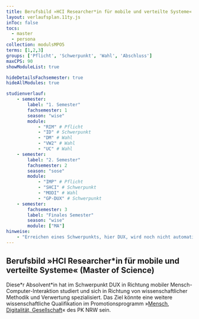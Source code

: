 ```yaml
---
title: Berufsbild »HCI Researcher*in für mobile und verteilte Systeme« (Master of Science)
layout: verlaufsplan.11ty.js
inToc: false
tocs:
  - master
  - persona
collection: modulsMPO5
terms: [1,2,3]
groups: ['Pflicht', 'Schwerpunkt', 'Wahl', 'Abschluss']
maxCPS: 90
showModuleList: true

hideDetailsFachsemester: true
hideAllModules: true

studienverlauf:
    - semester:
        label: "1. Semester"
        fachsemester: 1
        season: "wise"
        module:
            - "RIM" # Pflicht
            - "ID" # Schwerpunkt
            - "DM" # Wahl
            - "VW2" # Wahl
            - "UC" # Wahl
    - semester:
        label: "2. Semester"
        fachsemester: 2
        season: "sose"
        module: 
            - "IMP" # Pflicht
            - "SHCI" # Schwerpunkt
            - "MODI" # Wahl
            - "GP-DUX" # Schwerpunkt
    - semester:
        fachsemester: 3
        label: "Finales Semester"
        season: "wise"
        module: ["MA"]
hinweise:
    - "Erreichen eines Schwerpunkts, hier DUX, wird noch nicht automatisch geprüft"
---
```


## Berufsbild »HCI Researcher*in für mobile und verteilte Systeme« (Master of Science)

Diese\*r Absolvent\*in hat im Schwerpunkt DUX in Richtung mobiler Mensch-Computer-Interaktion studiert und sich in Richtung von wissenschaftlicher Methodik und Verwertung spezialisiert. Das Ziel könnte eine weitere wissenschaftliche Qualifikation im Promotionsprogramm »[Mensch, Digitalität, Gesellschaft](https://www.pknrw.de/abteilungen/medien-und-interaktion/mensch-digitalitaet-gesellschaft)« des PK NRW sein.